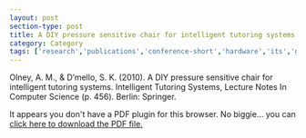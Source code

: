 ```yaml
---
layout: post
section-type: post
title: A DIY pressure sensitive chair for intelligent tutoring systems
category: Category
tags: ['research','publications','conference-short','hardware','its','guru','education-research']
---
```

Olney, A. M., & D’mello, S. K. (2010). A DIY pressure sensitive chair for intelligent tutoring systems. Intelligent Tutoring Systems, Lecture Notes In Computer Science (p. 456). Berlin: Springer. 

<object data="https://umdrive.memphis.edu/aolney/public/publications/olney_itsdemo2010.pdf" type="application/pdf" width="100%" height="600px">
 
  <p>It appears you don't have a PDF plugin for this browser.
  No biggie... you can <a href="https://umdrive.memphis.edu/aolney/public/publications/olney_itsdemo2010.pdf">click here to
  download the PDF file.</a></p>
  
</object>
